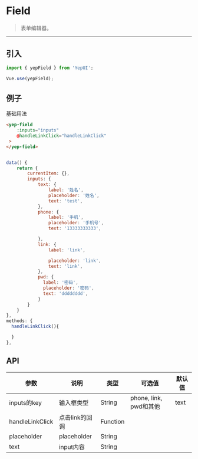 # Field

> 表单编辑器。

----------

## 引入

```javascript
import { yepField } from 'YepUI';

Vue.use(yepField);
```

## 例子

基础用法
```html
<yep-field 
    :inputs="inputs"
    @handleLinkClick="handleLinkClick"
 >
</yep-field>

```

```js

data() {
    return {
        currentItem: {},
        inputs: {
            text: {
                label: '姓名',
                placeholder: '姓名',
                text: 'test',
            },
            phone: {
                label: '手机',
                placeholder: '手机号',
                text: '13333333333',

            },
            link: {
                label: 'link',

                placeholder: 'link',
                text: 'link',
            },
            pwd: {
              label: '密码',
              placeholder: '密码',
              text: 'dddddddd',
            }
        }
    }
},
methods: {
  handleLinkClick(){

  }
},

```


## API

| 参数 | 说明 | 类型 | 可选值 | 默认值 |
|------|-------|---------|-------|--------|
| inputs的key | 输入框类型 | String | phone, link, pwd和其他 | text |
| handleLinkClick | 点击link的回调 | Function |  |  |
| placeholder | placeholder | String |  |  |
| text | input内容 | String |  |  |

